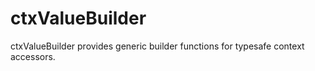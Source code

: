 # ctxValueBuilder

ctxValueBuilder provides generic builder functions for typesafe context accessors.
